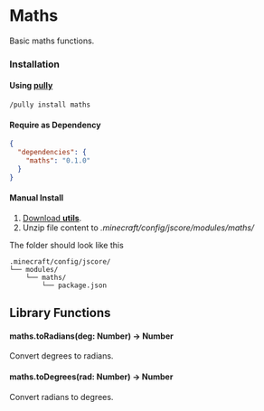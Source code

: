 # Maths

Basic maths functions.

### Installation

#### Using [pully](https://github.com/FabricCore/pully)

```
/pully install maths
```

#### Require as Dependency

```json
{
  "dependencies": {
    "maths": "0.1.0"
  }
}
```

#### Manual Install

1. [Download **utils**](https://github.com/FabricCore/modmaths/archive/refs/heads/master.zip).
2. Unzip file content to _.minecraft/config/jscore/modules/maths/_

The folder should look like this

```
.minecraft/config/jscore/
└── modules/
    └── maths/
        └── package.json
```

## Library Functions

#### maths.toRadians(deg: Number) → Number

Convert degrees to radians.

#### maths.toDegrees(rad: Number) → Number

Convert radians to degrees.
